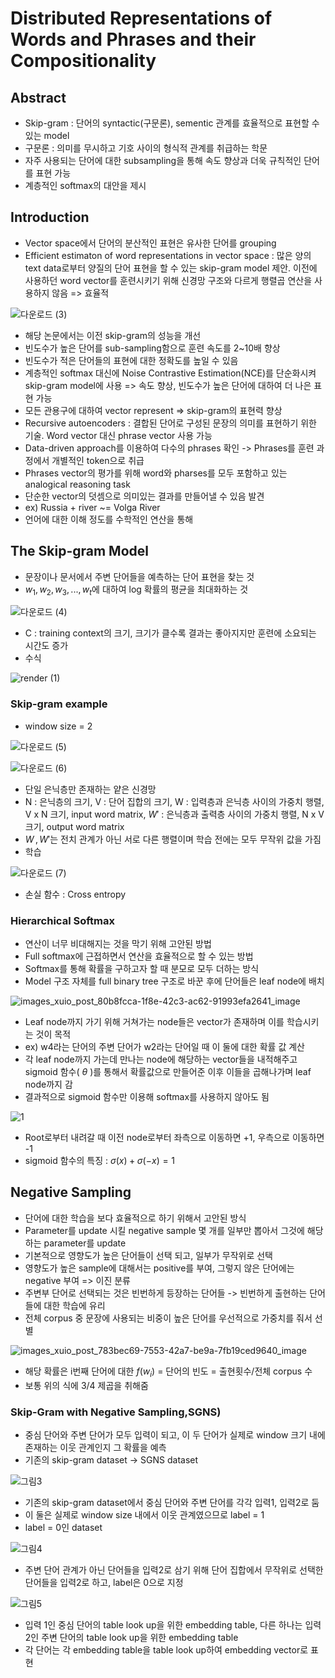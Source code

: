 # Distributed Representations of Words and Phrases and their Compositionality

## Abstract
- Skip-gram : 단어의 syntactic(구문론), sementic 관계를 효율적으로 표현할 수 있는 model
- 구문론 : 의미를 무시하고 기호 사이의 형식적 관계를 취급하는 학문
- 자주 사용되는 단어에 대한 subsampling을 통해 속도 향상과 더욱 규칙적인 단어를 표현 가능
- 계층적인 softmax의 대안을 제시

## Introduction
- Vector space에서 단어의 분산적인 표현은 유사한 단어를 grouping
- Efficient estimaton of word representations in vector space : 많은 양의 text data로부터 양질의 단어 표현을 할 수 있는 skip-gram model 제안. 이전에 사용하던 word vector를 훈련시키기 위해 신경망 구조와 다르게 행렬곱 연산을 사용하지 않음 => 효율적
 
![다운로드 (3)](https://user-images.githubusercontent.com/80622859/189517486-d740dfbb-028b-475e-b75b-7b776ae1c51b.png)

- 해당 논문에서는 이전 skip-gram의 성능을 개선
- 빈도수가 높은 단어를 sub-sampling함으로 훈련 속도를 2~10배 향상
- 빈도수가 적은 단어들의 표현에 대한 정확도를 높일 수 있음
- 계층적인 softmax 대신에 Noise Contrastive Estimation(NCE)를 단순화시켜 skip-gram model에 사용 => 속도 향상, 빈도수가 높은 단어에 대하여 더 나은 표현 가능
- 모든 관용구에 대하여 vector represent => skip-gram의 표현력 향상
- Recursive autoencoders : 결합된 단어로 구성된 문장의 의미를 표현하기 위한 기술. Word vector 대신 phrase vector 사용 가능
- Data-driven approach를 이용하여 다수의 phrases 확인 -> Phrases를 훈련 과정에서 개별적인 token으로 취급
- Phrases vector의 평가를 위해 word와 pharses를 모두 포함하고 있는 analogical reasoning task 
- 단순한 vector의 덧셈으로 의미있는 결과를 만들어낼 수 있음 발견
- ex) Russia + river ~= Volga River
- 언어에 대한 이해 정도를 수학적인 연산을 통해 

## The Skip-gram Model
- 문장이나 문서에서 주변 단어들을 예측하는 단어 표현을 찾는 것
- $w_1, w_2,w_3,...,w_t$에 대하여 log 확률의 평균을 최대화하는 것 

![다운로드 (4)](https://user-images.githubusercontent.com/80622859/189517716-171139d9-bc51-452b-bd7d-fb50f2d78d18.png)

- C : training context의 크기, 크기가 클수록 결과는 좋아지지만 훈련에 소요되는 시간도 증가
- 수식

![render (1)](https://user-images.githubusercontent.com/80622859/189517820-a09f16bb-5ad2-4f5c-8539-d7724efd201b.png)

### Skip-gram example
- window size = 2

![다운로드 (5)](https://user-images.githubusercontent.com/80622859/189517859-57fc84ec-a4dc-421d-b9a2-637ced132698.png)

![다운로드 (6)](https://user-images.githubusercontent.com/80622859/189517869-7990cfa2-53c9-4ab6-8bd7-7fae790712eb.png)

- 단일 은닉층만 존재하는 얕은 신경망
- N : 은닉층의 크기, V : 단어 집합의 크기, W : 입력층과 은닉층 사이의 가중치 행렬, V x N 크기, input word matrix, $W'$ : 은닉층과 출력층 사이의 가중치 행렬, N x V 크기, output word matrix
- $W\,,W'$는 전치 관계가 아닌 서로 다른 행렬이며 학습 전에는 모두 무작위 값을 가짐
- 학습

![다운로드 (7)](https://user-images.githubusercontent.com/80622859/189517953-de06a0f6-8309-4e87-8293-0357e2f8b362.png)

- 손실 함수 : Cross entropy

### Hierarchical Softmax
- 연산이 너무 비대해지는 것을 막기 위해 고안된 방법
- Full softmax에 근접하면서 연산을 효율적으로 할 수 있는 방법
- Softmax를 통해 확률을 구하고자 할 때 분모로 모두 더하는 방식
- Model 구조 자체를 full binary tree 구조로 바꾼 후에 단어들은 leaf node에 배치

![images_xuio_post_80b8fcca-1f8e-42c3-ac62-91993efa2641_image](https://user-images.githubusercontent.com/80622859/189518139-903eb12c-7295-4c7b-a2cf-48f003337c04.png)

- Leaf node까지 가기 위해 거쳐가는 node들은 vector가 존재하며 이를 학습시키는 것이 목적
- ex) w4라는 단어의 주변 단어가 w2라는 단어일 때 이 둘에 대한 확률 값 계산
- 각 leaf node까지 가는데 만나는 node에 해당하는 vector들을 내적해주고 sigmoid 함수( $\theta$ )를 통해서 확률값으로 만들어준 이후 이들을 곱해나가며 leaf node까지 감
- 결과적으로 sigmoid 함수만 이용해 softmax를 사용하지 않아도 됨

![1](https://user-images.githubusercontent.com/80622859/189518191-c76e61df-0177-4ed5-85a2-436c05faedeb.png)

- Root로부터 내려갈 때 이전 node로부터 좌측으로 이동하면 +1, 우측으로 이동하면 -1
- sigmoid 함수의 특징 : $\sigma (x) + \sigma (-x) = 1$

## Negative Sampling
- 단어에 대한 학습을 보다 효율적으로 하기 위해서 고안된 방식
- Parameter를 update 시킬 negative sample 몇 개를 일부만 뽑아서 그것에 해당하는 parameter를 update
- 기본적으로 영향도가 높은 단어들이 선택 되고, 일부가 무작위로 선택
- 영향도가 높은 sample에 대해서는 positive를 부여, 그렇지 않은 단어에는 negative 부여 => 이진 분류
- 주변부 단어로 선택되는 것은 빈번하게 등장하는 단어들 -> 빈번하게 출현하는 단어들에 대한 학습에 유리
- 전체 corpus 중 문장에 사용되는 비중이 높은 단어를 우선적으로 가중치를 줘서 선별

![images_xuio_post_783bec69-7553-42a7-be9a-7fb19ced9640_image](https://user-images.githubusercontent.com/80622859/189522691-33d29414-fcd6-4fb5-adba-70d52153566e.png)

- 해당 확률은 i번째 단어에 대한 $f(w_i)$ = 단어의 빈도 = 출현횟수/전체 corpus 수
- 보통 위의 식에 3/4 제곱을 취해줌

### Skip-Gram with Negative Sampling,SGNS)
- 중심 단어와 주변 단어가 모두 입력이 되고, 이 두 단어가 실제로 window 크기 내에 존재하는 이웃 관계인지 그 확률을 예측
- 기존의 skip-gram dataset -> SGNS dataset

![그림3](https://user-images.githubusercontent.com/80622859/189522781-8dc491bb-8c26-4cb0-a61c-e71a007e3bf4.png)

- 기존의 skip-gram dataset에서 중심 단어와 주변 단어를 각각 입력1, 입력2로 둠
- 이 둘은 실제로 window size 내에서 이웃 관계였으므로 label = 1
- label = 0인 dataset

![그림4](https://user-images.githubusercontent.com/80622859/189522832-8ead96b9-d08b-4c88-8e27-ef076f2733f8.png)

- 주변 단어 관계가 아닌 단어들을 입력2로 삼기 위해 단어 집합에서 무작위로 선택한 단어들을 입력2로 하고, label은 0으로 지정

![그림5](https://user-images.githubusercontent.com/80622859/189522899-e491911e-c78b-48ad-b88b-3ae56ff5f993.png)

- 입력 1인 중심 단어의 table look up을 위한 embedding table, 다른 하나는 입력 2인 주변 단어의 table look up을 위한 embedding table
- 각 단어는 각 embedding table을 table look up하여 embedding vector로 표현 

